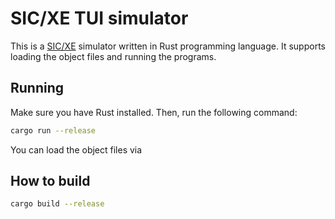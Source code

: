 # SIC/XE TUI simulator

This is a [SIC/XE](https://doi.org/10.1002/cae.21585) simulator written in Rust programming language.
It supports loading the object files and running the programs.


## Running

Make sure you have Rust installed. Then, run the following command:
```bash
cargo run --release
```

You can load the object files via

## How to build

```bash
cargo build --release
```
